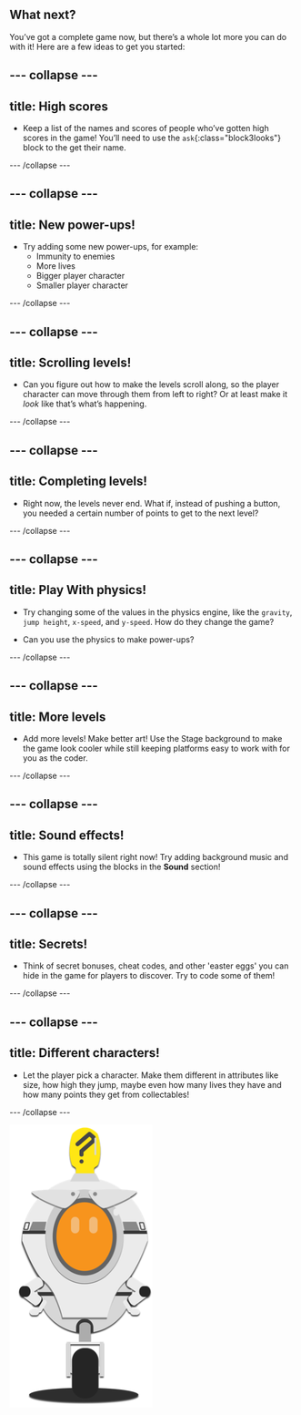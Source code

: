 ## What next?

You’ve got a complete game now, but there’s a whole lot more you can do with it! Here are a few ideas to get you started:
 
--- collapse ---
--- 
title: High scores
---

+ Keep a list of the names and scores of people who’ve gotten high scores in the game! You’ll need to use the `ask`{:class="block3looks"} block to the get their name.

--- /collapse ---

--- collapse ---
--- 
title: New power-ups!
---

+ Try adding some new power-ups, for example:
  * Immunity to enemies
  * More lives
  * Bigger player character
  * Smaller player character
 
--- /collapse ---

--- collapse ---
--- 
title: Scrolling levels!
---

+ Can you figure out how to make the levels scroll along, so the player character can move through them from left to right? Or at least make it _look_ like that’s what’s happening.
 
--- /collapse ---

--- collapse ---
--- 
title: Completing levels!
---

+ Right now, the levels never end. What if, instead of pushing a button, you needed a certain number of points to get to the next level?
 
--- /collapse ---

--- collapse ---
--- 
title: Play With physics!
---

+ Try changing some of the values in the physics engine, like the `gravity`, `jump height`, `x-speed`, and `y-speed`. How do they change the game?

+ Can you use the physics to make power-ups?
 
--- /collapse ---

--- collapse ---
--- 
title: More levels
---

+ Add more levels! Make better art! Use the Stage background to make the game look cooler while still keeping platforms easy to work with for you as the coder.
 
--- /collapse ---

--- collapse ---
--- 
title: Sound effects!
---

+ This game is totally silent right now! Try adding background music and sound effects using the blocks in the **Sound** section!
 
--- /collapse ---

--- collapse ---
--- 
title: Secrets!
---

+ Think of secret bonuses, cheat codes, and other 'easter eggs' you can hide in the game for players to discover. Try to code some of them!
 
--- /collapse ---

--- collapse ---
--- 
title: Different characters!
---

+ Let the player pick a character. Make them different in attributes like size, how high they jump, maybe even how many lives they have and how many points they get from collectables! 

--- /collapse ---

![](images/zero.png) 
